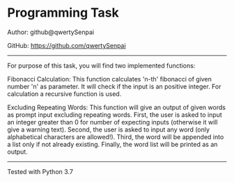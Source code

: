 # Programming Task

Author: github@qwertySenpai

GitHub: https://github.com/qwertySenpai

---
For purpose of this task, you will find two implemented functions:

Fibonacci Calculation:
This function calculates 'n-th' fibonacci of given number 'n' as parameter. It will check if the input is
an positive integer. For calculation a recursive function is used.

Excluding Repeating Words:
This function will give an output of given words as prompt input excluding repeating words.
First, the user is asked to input an integer greater than 0 for number of expecting inputs (otherwise it will give a warning text).
Second, the user is asked to input any word (only alphabetical characters are allowed!).
Third, the word will be appended into a list only if not already existing.
Finally, the word list will be printed as an output.

---
Tested with Python 3.7
